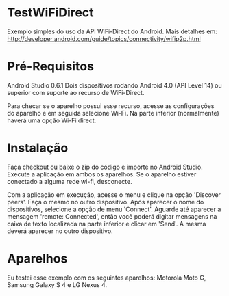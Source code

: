 TestWiFiDirect
==============

Exemplo simples do uso da API WiFi-Direct do Android.
Mais detalhes em:
http://developer.android.com/guide/topics/connectivity/wifip2p.html

Pré-Requisitos
==============
Android Studio 0.6.1
Dois dispositivos rodando Android 4.0 (API Level 14) ou superior com suporte ao recurso de WiFi-Direct.

Para checar se o aparelho possui esse recurso, acesse as configurações do aparelho e em seguida selecione Wi-Fi. Na parte inferior (normalmente) haverá uma opção Wi-Fi direct.

Instalação
==========
Faça checkout ou baixe o zip do código e importe no Android Studio.
Execute a aplicação em ambos os aparelhos. Se o aparelho estiver conectado a alguma rede wi-fi, desconecte.

Com a aplicação em execução, acesse o menu e clique na opção 'Discover peers'. Faça o mesmo no outro dispositivo.
Após aparecer o nome do dispositivos, selecione a opção de menu 'Connect'.
Aguarde até aparecer a mensagem 'remote: Connected', então você poderá digitar mensagens na caixa de texto localizada na parte inferior e clicar em 'Send'.
A mesma deverá aparecer no outro dispositivo.

Aparelhos
=========
Eu testei esse exemplo com os seguintes aparelhos: 
Motorola Moto G, 
Samsung Galaxy S 4 e 
LG Nexus 4.
